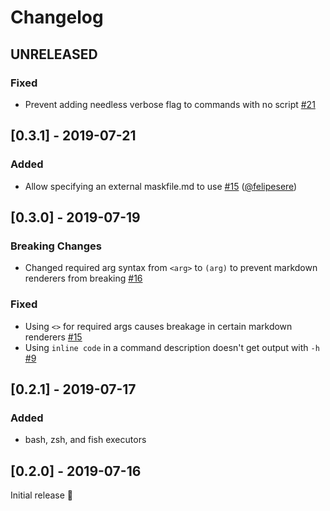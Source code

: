 # Changelog


## UNRELEASED

### Fixed

* Prevent adding needless verbose flag to commands with no script [#21](https://github.com/jakedeichert/mask/pull/21)





## [0.3.1] - 2019-07-21

### Added

* Allow specifying an external maskfile.md to use [#15](https://github.com/jakedeichert/mask/pull/19) ([@felipesere](https://github.com/felipesere))





## [0.3.0] - 2019-07-19

### Breaking Changes

* Changed required arg syntax from `<arg>` to `(arg)` to prevent markdown renderers from breaking [#16](https://github.com/jakedeichert/mask/pull/16)

### Fixed

* Using `<>` for required args causes breakage in certain markdown renderers [#15](https://github.com/jakedeichert/mask/issues/15)
* Using `inline code` in a command description doesn't get output with `-h` [#9](https://github.com/jakedeichert/mask/issues/9)





## [0.2.1] - 2019-07-17

### Added

* bash, zsh, and fish executors





## [0.2.0] - 2019-07-16

Initial release 🎉
